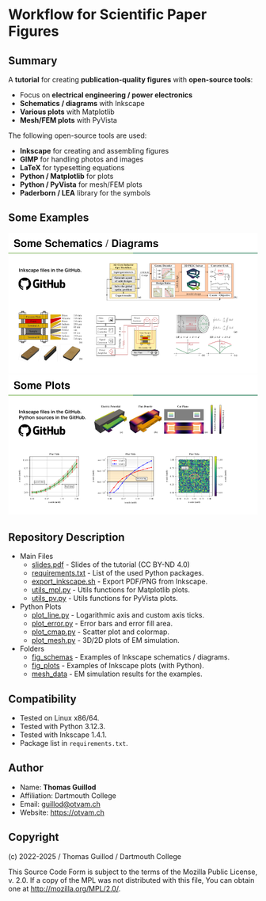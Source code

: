# Workflow for Scientific Paper Figures

## Summary

A **tutorial** for creating **publication-quality figures** with **open-source tools**:
* Focus on **electrical engineering / power electronics**
* **Schematics / diagrams** with Inkscape
* **Various plots** with Matplotlib
* **Mesh/FEM plots** with PyVista

The following open-source tools are used:
* **Inkscape** for creating and assembling figures
* **GIMP** for handling photos and images
* **LaTeX** for typesetting equations
* **Python / Matplotlib** for plots
* **Python / PyVista** for mesh/FEM plots
* **Paderborn / LEA** library for the symbols

## Some Examples

![Schemas](img_data/schemas.png)
![Plots](img_data/plots.png)

## Repository Description

* Main Files
  * [slides.pdf](slides.pdf) - Slides of the tutorial (CC BY-ND 4.0)
  * [requirements.txt](requirements.txt) - List of the used Python packages.
  * [export_inkscape.sh](export_inkscape.sh) - Export PDF/PNG from Inkscape.
  * [utils_mpl.py](utils_mpl.py) - Utils functions for Matplotlib plots.
  * [utils_pv.py](utils_pv.py) - Utils functions for PyVista plots.
* Python Plots
  * [plot_line.py](plot_line.py) - Logarithmic axis and custom axis ticks.
  * [plot_error.py](plot_error.py) - Error bars and error fill area.
  * [plot_cmap.py](plot_cmap.py) - Scatter plot and colormap.
  * [plot_mesh.py](plot_mesh.py) - 3D/2D plots of EM simulation.
* Folders
  * [fig_schemas](fig_schemas) - Examples of Inkscape schematics / diagrams.
  * [fig_plots](fig_plots) - Examples of Inkscape plots (with Python).
  * [mesh_data](mesh_data) - EM simulation results for the examples.

## Compatibility

* Tested on Linux x86/64.
* Tested with Python 3.12.3.
* Tested with Inkscape 1.4.1.
* Package list in `requirements.txt`.

## Author

* Name: **Thomas Guillod**
* Affiliation: Dartmouth College
* Email: guillod@otvam.ch
* Website: https://otvam.ch

## Copyright

(c) 2022-2025 / Thomas Guillod / Dartmouth College

This Source Code Form is subject to the terms of the Mozilla Public
License, v. 2.0. If a copy of the MPL was not distributed with this
file, You can obtain one at http://mozilla.org/MPL/2.0/.
